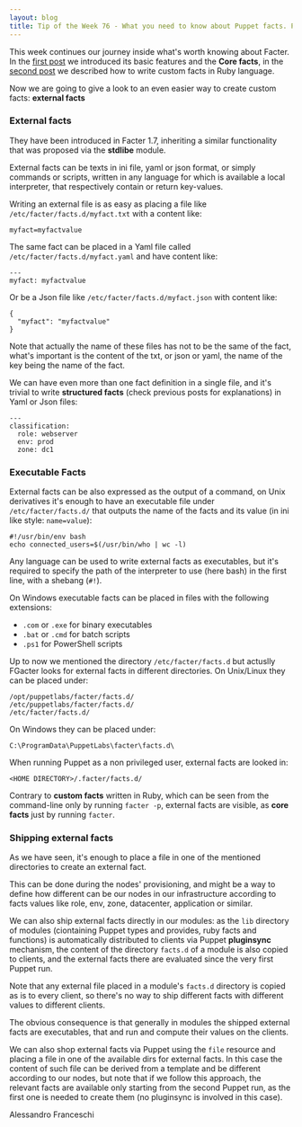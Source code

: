 ```yaml
---
layout: blog
title: Tip of the Week 76 - What you need to know about Puppet facts. Part 3 - External facts
---
```


This week continues our journey inside what's worth knowing about Facter.
In the [first post](https://www.example42.com/2018/05/28/what-you-need-to-know-about-puppet-facts-part-1-core_facts/) we introduced its basic features and the **Core facts**, in the [second post](https://www.example42.com/2018/06/04/what-you-need-to-know-about-puppet-facts-part-2-custom_facts/) we described how to write custom facts in Ruby language.

Now we are going to give a look to an even easier way to create custom facts: **external facts**


### External facts

They have been introduced in Facter 1.7, inheriting a similar functionality that was proposed via the **stdlibe** module.

External facts can be texts in ini file, yaml or json format, or simply commands or scripts, written in any language for which is available a local interpreter, that respectively contain or return key-values.

Writing an external file is as easy as placing a file like ```/etc/facter/facts.d/myfact.txt``` with a content like:

    myfact=myfactvalue

The same fact can be placed in a Yaml file called ```/etc/facter/facts.d/myfact.yaml``` and have content like:

    ---
    myfact: myfactvalue

Or be a Json file like ```/etc/facter/facts.d/myfact.json``` with content like:

    {
      "myfact": "myfactvalue"
    }

Note that actually the name of these files has not to be the same of the fact, what's important is the content of the txt, or json or yaml, the name of the key being the name of the fact.

We can have even more than one fact definition in a single file, and it's trivial to write **structured facts** (check previous posts for explanations) in Yaml or Json files:

    ---
    classification:
      role: webserver
      env: prod
      zone: dc1

### Executable Facts

External facts can be also expressed as the output of a command, on Unix derivatives it's enough to have an executable file under ```/etc/facter/facts.d/``` that outputs the name of the facts and its value (in ini like style: ```name=value```):

    #!/usr/bin/env bash
    echo connected_users=$(/usr/bin/who | wc -l)

Any language can be used to write external facts as executables, but it's required to specify the path of the interpreter to use (here bash) in the first line, with a shebang (```#!```).

On Windows executable facts can be placed in files with the following extensions:

- ```.com``` or ```.exe``` for binary executables
- ```.bat``` or ```.cmd``` for batch scripts
- ```.ps1``` for PowerShell scripts

Up to now we mentioned the directory ```/etc/facter/facts.d``` but actuslly FGacter looks for external facts in different directories. On Unix/Linux they can be placed under:

    /opt/puppetlabs/facter/facts.d/
    /etc/puppetlabs/facter/facts.d/
    /etc/facter/facts.d/

On Windows they can be placed under:

    C:\ProgramData\PuppetLabs\facter\facts.d\

When running Puppet as a non privileged user, external facts are looked in:

    <HOME DIRECTORY>/.facter/facts.d/

Contrary to **custom facts** written in Ruby, which can be seen from the command-line only by running ```facter -p```, external facts are visible, as **core facts** just by running ```facter```.

### Shipping external facts

As we have seen, it's enough to place a file in one of the mentioned directories to create an external fact.

This can be done during the nodes' provisioning, and might be a way to define how different can be our nodes in our infrastructure according to facts values like role, env, zone, datacenter, application or similar.

We can also ship external facts directly in our modules: as the ```lib``` directory of modules (ciontaining Puppet types and provides, ruby facts and functions) is automatically distributed to clients via Puppet **pluginsync** mechanism, the content of the directory ```facts.d``` of a module is also copied to clients, and the external facts there are evaluated since the very first Puppet run.

Note that any external file placed in a module's ```facts.d``` directory is copied as is to every client, so there's no way to ship different facts with different values to different clients.

The obvious consequence is that generally in modules the shipped external facts are executables, that and run and compute their values on the clients.

We can also shop external facts via Puppet using the ```file``` resource and placing a file in one of the available dirs for external facts. In this case the content of such file can be derived from a template and be different according to our nodes, but note that if we follow this approach, the relevant facts are available only starting from the second Puppet run, as the first one is needed to create them (no pluginsync is involved in this case).


Alessandro Franceschi
